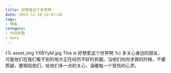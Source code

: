 ```yaml
---
title: 好想爱这个世界啊
date: 2023-11-18 12:07:48
tags:
- 博客
category:
- 代码和我
- more
---
```

{% asset_img YXBYyM.jpg This is 好想爱这个世界啊 %}
多关心身边的朋友，可能他们在我们看不到的地方正在经历不好的折磨。当他们向你求救的时候，不要质疑，要相信他们，给他们多一点的关心，温暖每一个受伤的心灵。